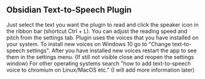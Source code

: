 ## Obsidian Text-to-Speech Plugin

Just select the text you want the plugin to read and click the speaker icon in the ribbon bar (shortcut Ctrl + L). You can adjust the reading speed and pitch from the settings tab.
Plugin uses the voices that you have installed on your system. To install new voices on Windows 10 go to "Change text-to-speech settings".
After you have installed new voices restart the app to see them in the settings menu. (If still not visible close and reopen the settings window)
For other operating systems search "how to add text-to-speech voice to chromium on Linux/MacOS etc." (I will add more information later)
